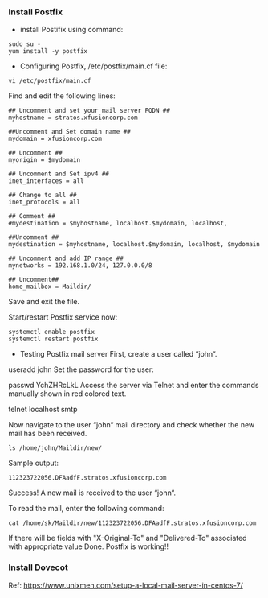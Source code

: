 ### Install Postfix

* install Postifix using command:
```
sudo su -
yum install -y postfix

```
* Configuring Postfix, /etc/postfix/main.cf file:

```
vi /etc/postfix/main.cf
```
  Find and edit the following lines:
  ```
  ## Uncomment and set your mail server FQDN ##
  myhostname = stratos.xfusioncorp.com

  ##Uncomment and Set domain name ##
  mydomain = xfusioncorp.com

  ## Uncomment ##
  myorigin = $mydomain

  ## Uncomment and Set ipv4 ##
  inet_interfaces = all

  ## Change to all ##
  inet_protocols = all

  ## Comment ##
  #mydestination = $myhostname, localhost.$mydomain, localhost,
  
  ##Uncomment ##
  mydestination = $myhostname, localhost.$mydomain, localhost, $mydomain

  ## Uncomment and add IP range ##
  mynetworks = 192.168.1.0/24, 127.0.0.0/8

  ## Uncomment##
  home_mailbox = Maildir/
  ```
Save and exit the file.

Start/restart Postfix service now:
```
systemctl enable postfix
systemctl restart postfix
```
* Testing Postfix mail server
First, create a  user called “john“.

useradd john
Set the password for the user:

passwd YchZHRcLkL
Access the server via Telnet and enter the commands manually shown in red colored text.

telnet localhost smtp

Now navigate to the user “john“ mail directory and check whether the new mail has been received.
```
ls /home/john/Maildir/new/
```
Sample output:
```
112323722056.DFAadfF.stratos.xfusioncorp.com

```
Success! A new mail is received to the user “john“.

To read the mail, enter the following command:

```
cat /home/sk/Maildir/new/112323722056.DFAadfF.stratos.xfusioncorp.com
```
If there will be fields with "X-Original-To" and "Delivered-To" associated with appropriate value
Done. Postfix is working!!

### Install Dovecot




Ref:
https://www.unixmen.com/setup-a-local-mail-server-in-centos-7/
